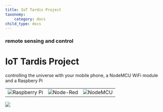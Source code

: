 ```yaml
---
title: IoT Tardis Project
taxonomy:
    category: docs
child_type: docs
---
```


### remote sensing and control

# IoT Tardis Project

controlling the universe with your mobile phone, a NodeMCU WiFi module and a Raspbery Pi

|   |   |   |
|---|---|---|
![Raspberry Pi](https://files.hoppel.us/logo/raspPi.png)| ![Node-Red](https://files.hoppel.us/logo/node-red.png) | ![NodeMCU](https://files.hoppel.us/logo/nodemcu.png)|

![](https://files.hoppel.us/logo/ios_android_windows.png)